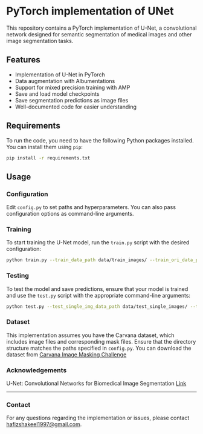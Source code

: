 # PyTorch implementation of UNet


This repository contains a PyTorch implementation of U-Net, a convolutional network designed for semantic segmentation of medical images and other image segmentation tasks.

## Features

- Implementation of U-Net in PyTorch
- Data augmentation with Albumentations
- Support for mixed precision training with AMP
- Save and load model checkpoints
- Save segmentation predictions as image files
- Well-documented code for easier understanding

## Requirements

To run the code, you need to have the following Python packages installed. You can install them using `pip`:

```bash
pip install -r requirements.txt
```


## Usage

### Configuration
Edit `config.py` to set paths and hyperparameters. You can also pass configuration options as command-line arguments.

### Training
To start training the U-Net model, run the `train.py` script with the desired configuration:

```bash
python train.py --train_data_path data/train_images/ --train_ori_data_path data/train_masks/ --val_data_path data/val_images/ --val_ori_data_path data/val_masks/ --test_data_path data/test_images/ --test_ori_data_path data/test_masks_images/ --batch_size 2 --epochs 100
```


### Testing

To test the model and save predictions, ensure that your model is trained and use the `test.py` script with the appropriate command-line arguments:

```bash
python test.py --test_single_img_data_path data/test_single_images/ --test_single_img_ori_data_path data/test_single_mask_images/ --sample_test_output_folder test_images/
```

### Dataset
This implementation assumes you have the Carvana dataset, which includes image files and corresponding mask files. Ensure that the directory structure matches the paths specified in `config.py`.
You can download the dataset from [Carvana Image Masking Challenge](https://www.kaggle.com/c/carvana-image-masking-challenge/data)


### Acknowledgements
U-Net: Convolutional Networks for Biomedical Image Segmentation [Link](https://arxiv.org/abs/1505.04597)

---
### Contact
For any questions regarding the implementation or issues, please contact hafizshakeel1997@gmail.com.


